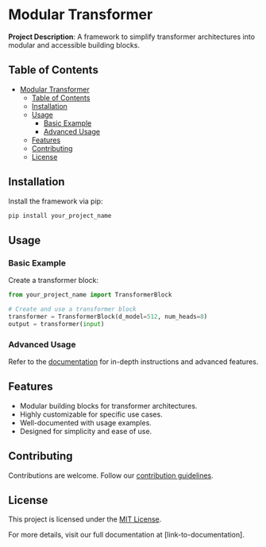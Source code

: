 
# Modular Transformer

**Project Description**: A framework to simplify transformer architectures into modular and accessible building blocks.

## Table of Contents

- [Modular Transformer](#modular-transformer)
  - [Table of Contents](#table-of-contents)
  - [Installation](#installation)
  - [Usage](#usage)
    - [Basic Example](#basic-example)
    - [Advanced Usage](#advanced-usage)
  - [Features](#features)
  - [Contributing](#contributing)
  - [License](#license)

## Installation

Install the framework via pip:

```bash
pip install your_project_name
```

## Usage

### Basic Example

Create a transformer block:

```python
from your_project_name import TransformerBlock

# Create and use a transformer block
transformer = TransformerBlock(d_model=512, num_heads=8)
output = transformer(input)
```

### Advanced Usage

Refer to the [documentation](link-to-documentation) for in-depth instructions and advanced features.

## Features

- Modular building blocks for transformer architectures.
- Highly customizable for specific use cases.
- Well-documented with usage examples.
- Designed for simplicity and ease of use.

## Contributing

Contributions are welcome. Follow our [contribution guidelines](link-to-contribution-guidelines).

## License

This project is licensed under the [MIT License](link-to-license).

For more details, visit our full documentation at [link-to-documentation].
